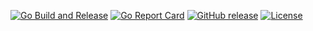 [![Go Build and Release](https://github.com/ceelsoin/subzero/actions/workflows/ci.yml/badge.svg)](https://github.com/ceelsoin/subzero/actions/workflows/ci.yml)
[![Go Report Card](https://goreportcard.com/badge/github.com/ceelsoin/subzero)](https://goreportcard.com/report/github.com/ceelsoin/subzero)
[![GitHub release](https://img.shields.io/github/v/release/ceelsoin/subzero)](https://github.com/apigee/ceelsoin/subzero)
[![License](https://img.shields.io/badge/License-Mit-blue.svg)](https://opensource.org/licenses/MIT)